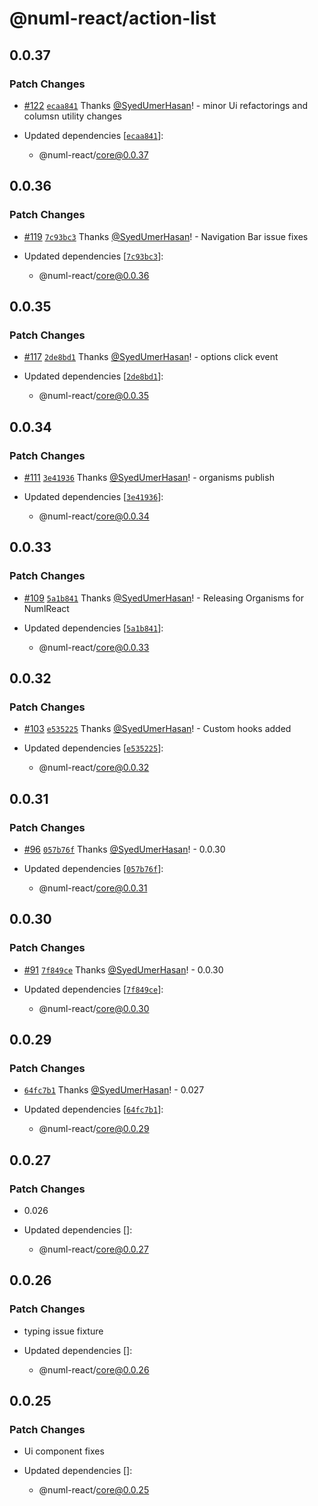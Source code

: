 # @numl-react/action-list

## 0.0.37

### Patch Changes

- [#122](https://github.com/numldesign/numl-react/pull/122) [`ecaa841`](https://github.com/numldesign/numl-react/commit/ecaa8417e5728d9bd3041d0aa5ccbf2abab9768c) Thanks [@SyedUmerHasan](https://github.com/SyedUmerHasan)! - minor Ui refactorings and columsn utility changes

- Updated dependencies [[`ecaa841`](https://github.com/numldesign/numl-react/commit/ecaa8417e5728d9bd3041d0aa5ccbf2abab9768c)]:
  - @numl-react/core@0.0.37

## 0.0.36

### Patch Changes

- [#119](https://github.com/numldesign/numl-react/pull/119) [`7c93bc3`](https://github.com/numldesign/numl-react/commit/7c93bc3232c38c3ae6497fcd353b9ccb7230c969) Thanks [@SyedUmerHasan](https://github.com/SyedUmerHasan)! - Navigation Bar issue fixes

- Updated dependencies [[`7c93bc3`](https://github.com/numldesign/numl-react/commit/7c93bc3232c38c3ae6497fcd353b9ccb7230c969)]:
  - @numl-react/core@0.0.36

## 0.0.35

### Patch Changes

- [#117](https://github.com/numldesign/numl-react/pull/117) [`2de8bd1`](https://github.com/numldesign/numl-react/commit/2de8bd158a10010471748a09db86aa9fda58a794) Thanks [@SyedUmerHasan](https://github.com/SyedUmerHasan)! - options click event

- Updated dependencies [[`2de8bd1`](https://github.com/numldesign/numl-react/commit/2de8bd158a10010471748a09db86aa9fda58a794)]:
  - @numl-react/core@0.0.35

## 0.0.34

### Patch Changes

- [#111](https://github.com/numldesign/numl-react/pull/111) [`3e41936`](https://github.com/numldesign/numl-react/commit/3e419362c74f7c5752455bf0cd0312fd498d8ef3) Thanks [@SyedUmerHasan](https://github.com/SyedUmerHasan)! - organisms publish

- Updated dependencies [[`3e41936`](https://github.com/numldesign/numl-react/commit/3e419362c74f7c5752455bf0cd0312fd498d8ef3)]:
  - @numl-react/core@0.0.34

## 0.0.33

### Patch Changes

- [#109](https://github.com/numldesign/numl-react/pull/109) [`5a1b841`](https://github.com/numldesign/numl-react/commit/5a1b841c64d100b28b2d6f1b9ca655ca31b6e99c) Thanks [@SyedUmerHasan](https://github.com/SyedUmerHasan)! - Releasing Organisms for NumlReact

- Updated dependencies [[`5a1b841`](https://github.com/numldesign/numl-react/commit/5a1b841c64d100b28b2d6f1b9ca655ca31b6e99c)]:
  - @numl-react/core@0.0.33

## 0.0.32

### Patch Changes

- [#103](https://github.com/numldesign/numl-react/pull/103) [`e535225`](https://github.com/numldesign/numl-react/commit/e535225f2caa35f20a0c9a07b20c6b941d0a01d1) Thanks [@SyedUmerHasan](https://github.com/SyedUmerHasan)! - Custom hooks added

- Updated dependencies [[`e535225`](https://github.com/numldesign/numl-react/commit/e535225f2caa35f20a0c9a07b20c6b941d0a01d1)]:
  - @numl-react/core@0.0.32

## 0.0.31

### Patch Changes

- [#96](https://github.com/numldesign/numl-react/pull/96) [`057b76f`](https://github.com/numldesign/numl-react/commit/057b76f043dd71a040ff0d583f97d90f7dcd555f) Thanks [@SyedUmerHasan](https://github.com/SyedUmerHasan)! - 0.0.30

- Updated dependencies [[`057b76f`](https://github.com/numldesign/numl-react/commit/057b76f043dd71a040ff0d583f97d90f7dcd555f)]:
  - @numl-react/core@0.0.31

## 0.0.30

### Patch Changes

- [#91](https://github.com/numldesign/numl-react/pull/91) [`7f849ce`](https://github.com/numldesign/numl-react/commit/7f849ceecc879ff5bc5dd39a8bb848ab296995aa) Thanks [@SyedUmerHasan](https://github.com/SyedUmerHasan)! - 0.0.30

- Updated dependencies [[`7f849ce`](https://github.com/numldesign/numl-react/commit/7f849ceecc879ff5bc5dd39a8bb848ab296995aa)]:
  - @numl-react/core@0.0.30

## 0.0.29

### Patch Changes

- [`64fc7b1`](https://github.com/numldesign/numl-react/commit/64fc7b1a176f04c85c152713eea689b0d5226a1e) Thanks [@SyedUmerHasan](https://github.com/SyedUmerHasan)! - 0.027

- Updated dependencies [[`64fc7b1`](https://github.com/numldesign/numl-react/commit/64fc7b1a176f04c85c152713eea689b0d5226a1e)]:
  - @numl-react/core@0.0.29

## 0.0.27

### Patch Changes

- 0.026

- Updated dependencies []:
  - @numl-react/core@0.0.27

## 0.0.26

### Patch Changes

- typing issue fixture

- Updated dependencies []:
  - @numl-react/core@0.0.26

## 0.0.25

### Patch Changes

- Ui component fixes

- Updated dependencies []:
  - @numl-react/core@0.0.25
